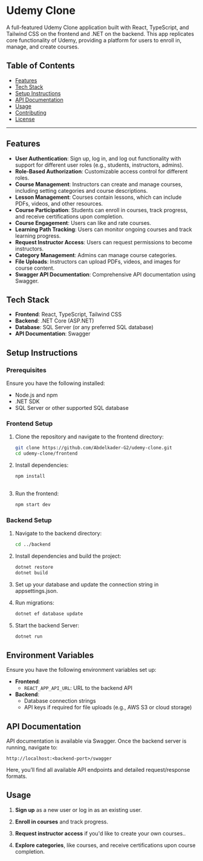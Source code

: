 # Udemy Clone

A full-featured Udemy Clone application built with React, TypeScript, and Tailwind CSS on the frontend and .NET on the backend. This app replicates core functionality of Udemy, providing a platform for users to enroll in, manage, and create courses. 

## Table of Contents
- [Features](#features)
- [Tech Stack](#tech-stack)
- [Setup Instructions](#setup-instructions)
- [API Documentation](#api-documentation)
- [Usage](#usage)
- [Contributing](#contributing)
- [License](#license)

---

## Features

- **User Authentication**: Sign up, log in, and log out functionality with support for different user roles (e.g., students, instructors, admins).
- **Role-Based Authorization**: Customizable access control for different roles.
- **Course Management**: Instructors can create and manage courses, including setting categories and course descriptions.
- **Lesson Management**: Courses contain lessons, which can include PDFs, videos, and other resources.
- **Course Participation**: Students can enroll in courses, track progress, and receive certifications upon completion.
- **Course Engagement**: Users can like and rate courses.
- **Learning Path Tracking**: Users can monitor ongoing courses and track learning progress.
- **Request Instructor Access**: Users can request permissions to become instructors.
- **Category Management**: Admins can manage course categories.
- **File Uploads**: Instructors can upload PDFs, videos, and images for course content.
- **Swagger API Documentation**: Comprehensive API documentation using Swagger.

## Tech Stack

- **Frontend**: React, TypeScript, Tailwind CSS
- **Backend**: .NET Core (ASP.NET)
- **Database**: SQL Server (or any preferred SQL database)
- **API Documentation**: Swagger

## Setup Instructions

### Prerequisites
Ensure you have the following installed:
- Node.js and npm
- .NET SDK
- SQL Server or other supported SQL database

### Frontend Setup

1. Clone the repository and navigate to the frontend directory:
   ```bash
   git clone https://github.com/Abdelkader-G2/udemy-clone.git
   cd udemy-clone/frontend

2. Install dependencies:
   ```bash
   npm install
  
3. Run the frontend:
   ```bash
   npm start dev

### Backend Setup

1. Navigate to the backend directory:
   ```bash
   cd ../backend

2. Install dependencies and build the project:
   ```bash
   dotnet restore
   dotnet build

3. Set up your database and update the connection string in appsettings.json.

4. Run migrations:

   ```bash
   dotnet ef database update

5. Start the backend Server:

   ```bash
   dotnet run 
   ```


## Environment Variables

Ensure you have the following environment variables set up:

- **Frontend**:
  * ``REACT_APP_API_URL``: URL to the backend API
- **Backend**:
  * Database connection strings
  * API keys if required for file uploads (e.g., AWS S3 or cloud storage)

## API Documentation

API documentation is available via Swagger. Once the backend server is running, navigate to:

``http://localhost:<backend-port>/swagger``

Here, you’ll find all available API endpoints and detailed request/response formats.

## Usage

1. **Sign up** as a new user or log in as an existing user.

2. **Enroll in courses** and track progress.

3. **Request instructor access** if you'd like to create your own courses..

4. **Explore categories**, like courses, and receive certifications upon course completion.